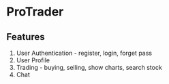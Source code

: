 # ProTrader

## Features

1. User Authentication - register, login, forget pass
2. User Profile
3. Trading - buying, selling, show charts, search stock
4. Chat
